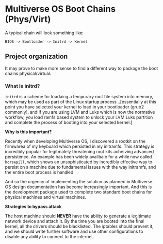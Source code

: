 # Multiverse OS Boot Chains (Phys/Virt)
A typical chain will look something like:

`BIOS -> Bootloader -> Initrd -> Kernel`









## Project organization
It may prove to make more sense to find a different way to package the boot chains physical/virtual.



















### What is initrd?
`initrd` is a scheme for loadaing a temporary root file system into memory, which may be used as part of the Linux startup process...[essentially at this point you have selected your kernel to load in your bootloader (grub2 commonly), and if you are using LVM and Luks which is now the normative workflow, you load ramfs based system to unlock your LVM Luks partition and complete the process of booting into your selected kernel.]

**Why is this important?**

Recently when developing Multiverse OS, I discovered a rootkit on the firmwarea of my keyboard which persisted in my initramfs. This strategy is incredibly popular for legitmately threatening root kits acheiving advanced persistence. An example has been widely availbale for a while now called `horsepill`, which shows an unsophisticated by incredibly effective way to persist on a machine due to fundamental issues with the way initramfs, and the entire boot process is handled. 

And so the urgency of implementing the solution as planned in Multiverse OS design documentation has become increasingly important. And this is the development package used to complete two standard boot chains for physical machines and virtual machines. 


**Strategies to bypass attack**

The host machine should **NEVER** have the ability to generate a legitimate network device and attach it. By the time you are booted into the final kernel, all the drivers should be blacklisted. The iptables should prevent it, and we should write further software and use other configurations to disable any ability to connect to the internet. 
